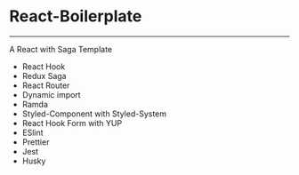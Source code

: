 # React-Boilerplate

---

A React with Saga Template
* React Hook
* Redux Saga
* React Router
* Dynamic import
* Ramda
* Styled-Component with Styled-System
* React Hook Form with YUP
* ESlint
* Prettier
* Jest
* Husky